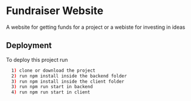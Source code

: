 
# Fundraiser Website
A website for getting funds for a project or a webiste for investing in ideas



## Deployment

To deploy this project run

```bash
  1) clone or download the project
  2) run npm install inside the backend folder
  3) run npm install inside the client folder
  3) run npm run start in backend
  4) run npm run start in client

```

